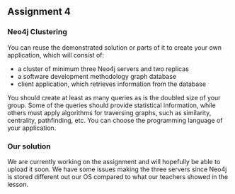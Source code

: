 ## Assignment 4

### Neo4j Clustering

You can reuse the demonstrated solution or parts of it to create your own application,
which will consist of:

- a cluster of minimum three Neo4j servers and two replicas
- a software development methodology graph database
- client application, which retrieves information from the database

You should create at least as many queries as is the doubled size of your group. Some of the
queries should provide statistical information, while others must apply algorithms for
traversing graphs, such as similarity, centrality, pathfinding, etc.
You can choose the programming language of your application.

### Our solution

We are currently working on the assignment and will hopefully be able to upload it soon. We have some issues making the three servers since Neo4j is stored different out our OS compared to what our teachers showed in the lesson.
 
